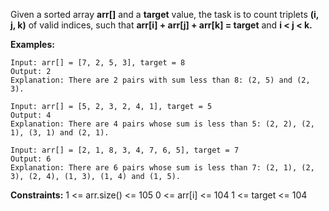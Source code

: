 Given a sorted array **arr[]** and a **target** value, the task is to count triplets **(i, j, k)** of valid indices, such that **arr[i] + arr[j] + arr[k] = target** and **i < j < k.**

**Examples:**

```
Input: arr[] = [7, 2, 5, 3], target = 8
Output: 2
Explanation: There are 2 pairs with sum less than 8: (2, 5) and (2, 3). 
```

```
Input: arr[] = [5, 2, 3, 2, 4, 1], target = 5
Output: 4
Explanation: There are 4 pairs whose sum is less than 5: (2, 2), (2, 1), (3, 1) and (2, 1).
```

```
Input: arr[] = [2, 1, 8, 3, 4, 7, 6, 5], target = 7
Output: 6
Explanation: There are 6 pairs whose sum is less than 7: (2, 1), (2, 3), (2, 4), (1, 3), (1, 4) and (1, 5).
```

**Constraints:**
1 <= arr.size() <= 105
0 <= arr[i] <= 104
1 <= target <= 104
